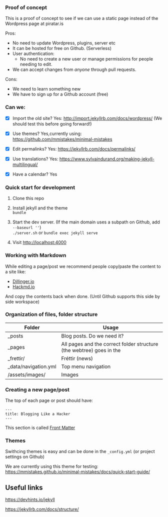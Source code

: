 ### Proof of concept

This is a proof of concept to see if we can use a static page instead of the Wordpress page at piratar.is

Pros:
* No need to update Wordpress, plugins, server etc
* It can be hosted for free on Github. (Serverless)
* User authentication: 
  * No need to create a new user or manage permissions for people needing to edit.
* We can accept changes from *anyone* through pull requests.

Cons:
* We need to learn something new
* We have to sign up for a Github account (free)


### Can we:
- [x] Import the old site? Yes: http://import.jekyllrb.com/docs/wordpress/ (We should test this before going forward!)
- [x] Use themes? Yes,currently using: https://github.com/mmistakes/minimal-mistakes
- [x] Edit permalinks? Yes: https://jekyllrb.com/docs/permalinks/
- [x] Use translations? Yes: https://www.sylvaindurand.org/making-jekyll-multilingual/
- [x] Have a calendar? Yes


### Quick start for development
1. Clone this repo

1. Install jekyll and the theme  
`bundle`

1. Start the dev server. (If the main domain uses a subpath on Github, add `--baseurl ''`)  
`./server.sh` or `bundle exec jekyll serve`

1. Visit [http://localhost:4000](http://localhost:4000)

### Working with Markdown

While editing a page/post we recommend people copy/paste the content to a site like:

* [Dillinger.io](https://dillinger.io/)
* [Hackmd.io](https://hackmd.io/)

And copy the contents back when done. (Until Github supports this side by side workspace)


### Organization of files, folder structure

Folder | Usage
------ | ------
\_posts         | Blog posts. Do we need it?
\_pages         | All pages and the correct folder structure (the webtree) goes in the
\_frettir/      | Fréttir (news)
\_data/navigation.yml | Top menu navigation
/assets/images/ | Images


### Creating a new page/post

The top of each page or post should have:

```
---
title: Blogging Like a Hacker
---
```

This section is called [Front Matter](https://jekyllrb.com/docs/frontmatter/)


### Themes

Swithcing themes is easy and can be done in the `_config.yml` (or project settings on Github)

We are currently using this theme for testing: https://mmistakes.github.io/minimal-mistakes/docs/quick-start-guide/


## Useful links

https://devhints.io/jekyll

https://jekyllrb.com/docs/structure/
